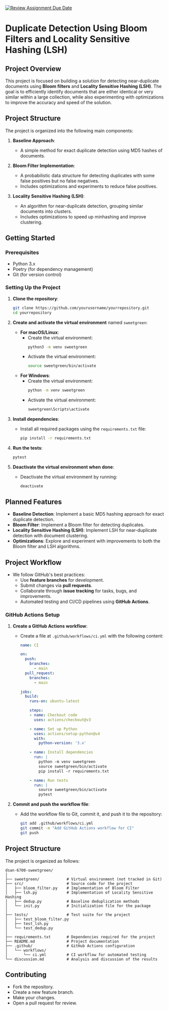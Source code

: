 [![Review Assignment Due Date](https://classroom.github.com/assets/deadline-readme-button-22041afd0340ce965d47ae6ef1cefeee28c7c493a6346c4f15d667ab976d596c.svg)](https://classroom.github.com/a/SVDBZgP4)

# **Duplicate Detection Using Bloom Filters and Locality Sensitive Hashing (LSH)**

## **Project Overview**
This project is focused on building a solution for detecting near-duplicate documents using **Bloom filters** and **Locality Sensitive Hashing (LSH)**. The goal is to efficiently identify documents that are either identical or very similar within a large collection, while also experimenting with optimizations to improve the accuracy and speed of the solution.

## **Project Structure**
The project is organized into the following main components:

1. **Baseline Approach**:
   - A simple method for exact duplicate detection using MD5 hashes of documents.

2. **Bloom Filter Implementation**:
   - A probabilistic data structure for detecting duplicates with some false positives but no false negatives.
   - Includes optimizations and experiments to reduce false positives.

3. **Locality Sensitive Hashing (LSH)**:
   - An algorithm for near-duplicate detection, grouping similar documents into clusters.
   - Includes optimizations to speed up minhashing and improve clustering.

## **Getting Started**
### **Prerequisites**
- Python 3.x
- Poetry (for dependency management)
- Git (for version control)
  
### **Setting Up the Project**
1. **Clone the repository**:
    ```bash
    git clone https://github.com/yourusername/yourrepository.git
    cd yourrepository
    ```

2. **Create and activate the virtual environment** named `sweetgreen`:
   - **For macOS/Linux**:
     - Create the virtual environment:
       ```bash
       python3 -m venv sweetgreen
       ```
     - Activate the virtual environment:
       ```bash
       source sweetgreen/bin/activate
       ```
   - **For Windows**:
     - Create the virtual environment:
       ```bash
       python -m venv sweetgreen
       ```
     - Activate the virtual environment:
       ```bash
       sweetgreen\Scripts\activate
       ```

3. **Install dependencies**:
   - Install all required packages using the `requirements.txt` file:
     ```bash
     pip install -r requirements.txt
     ```

4. **Run the tests**:
    ```bash
    pytest
    ```

5. **Deactivate the virtual environment when done**:
   - Deactivate the virtual environment by running:
     ```bash
     deactivate
     ```

## **Planned Features**
- **Baseline Detection**: Implement a basic MD5 hashing approach for exact duplicate detection.
- **Bloom Filter**: Implement a Bloom filter for detecting duplicates.
- **Locality Sensitive Hashing (LSH)**: Implement LSH for near-duplicate detection with document clustering.
- **Optimizations**: Explore and experiment with improvements to both the Bloom filter and LSH algorithms.

## **Project Workflow**
- We follow GitHub's best practices:
  - Use **feature branches** for development.
  - Submit changes via **pull requests**.
  - Collaborate through **issue tracking** for tasks, bugs, and improvements.
  - Automated testing and CI/CD pipelines using **GitHub Actions**.

### **GitHub Actions Setup**
1. **Create a GitHub Actions workflow**:
   - Create a file at `.github/workflows/ci.yml` with the following content:
     ```yaml
     name: CI

     on:
       push:
         branches:
           - main
       pull_request:
         branches:
           - main

     jobs:
       build:
         runs-on: ubuntu-latest

         steps:
         - name: Checkout code
           uses: actions/checkout@v3

         - name: Set up Python
           uses: actions/setup-python@v4
           with:
             python-version: '3.x'

         - name: Install dependencies
           run: |
             python -m venv sweetgreen
             source sweetgreen/bin/activate
             pip install -r requirements.txt

         - name: Run tests
           run: |
             source sweetgreen/bin/activate
             pytest
     ```

2. **Commit and push the workflow file**:
   - Add the workflow file to Git, commit it, and push it to the repository:
     ```bash
     git add .github/workflows/ci.yml
     git commit -m "Add GitHub Actions workflow for CI"
     git push
     ```

## **Project Structure**
The project is organized as follows:

```
dsan-6700-sweetgreen/
│
├── sweetgreen/            # Virtual environment (not tracked in Git)
├── src/                   # Source code for the project
│   ├── bloom_filter.py    # Implementation of Bloom Filter
│   ├── lsh.py             # Implementation of Locality Sensitive Hashing
│   ├── dedup.py           # Baseline deduplication methods
│   └── init.py            # Initialization file for the package
│
├── tests/                 # Test suite for the project
│   ├── test_bloom_filter.py
│   ├── test_lsh.py
│   └── test_dedup.py
│
├── requirements.txt       # Dependencies required for the project
├── README.md              # Project documentation
├── .github/               # GitHub Actions configuration
│   └── workflows/
│       └── ci.yml         # CI workflow for automated testing
└── discussion.md          # Analysis and discussion of the results
```

## **Contributing**
- Fork the repository.
- Create a new feature branch.
- Make your changes.
- Open a pull request for review.
